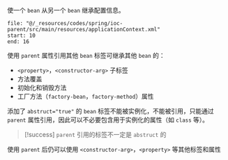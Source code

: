 使一个 `bean` 从另一个 `bean` 继承配置信息。

```reference
file: "@/_resources/codes/spring/ioc-parent/src/main/resources/applicationContext.xml"
start: 10
end: 16
```

使用 `parent` 属性引用其他 `bean` 标签可继承其他 `bean` 的：
* `<property>`，`<constructor-arg>` 子标签
* 方法覆盖
* 初始化和销毁方法
* 工厂方法（`factory-bean`，`factory-method`）属性

添加了 `abstruct="true"` 的 `bean` 标签不能被实例化，不能被引用，只能通过 `parent` 属性引用，因此可以不必要包含用于实例化的属性（如 `class` 等）。

> [!success] `parent` 引用的标签不一定是 `abstruct` 的

使用 `parent` 后仍可以使用 `<constructor-arg>`，`<property>` 等其他标签和属性

‍
